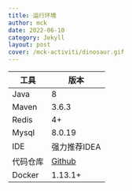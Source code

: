 ```yaml
---
title: 运行环境
author: mck
date: 2022-06-10
category: Jekyll
layout: post
cover: /mck-activiti/dinosaur.gif
---
```



| 工具  | 版本               |
|-----|-------------------|
| Java  | 8|
| Maven | 3.6.3             |
| Redis | 4+      |
| Mysql | 8.0.19      |
| IDE| 强力推荐IDEA|
| 代码仓库| [Github](https://github.com/mcks2000/mck-activiti)|
| Docker| 1.13.1+|
